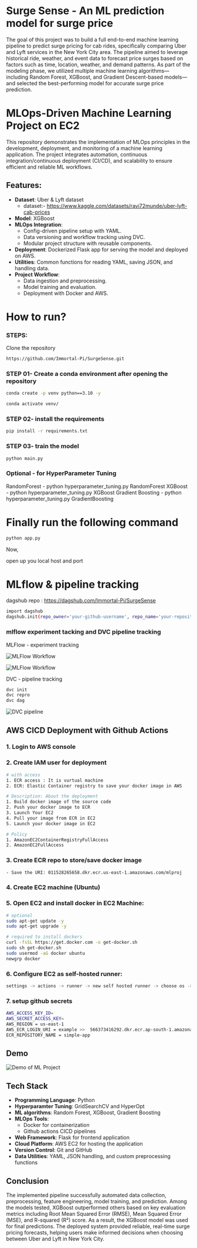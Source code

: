 # Surge Sense - An ML prediction model for surge price 

The goal of this project was to build a full end-to-end machine learning pipeline to predict surge pricing for cab rides, specifically comparing Uber and Lyft services in the New York City area. The pipeline aimed to leverage historical ride, weather, and event data to forecast price surges based on factors such as time, location, weather, and demand patterns. As part of the modeling phase, we utilized multiple machine learning algorithms—including Random Forest, XGBoost, and Gradient Descent-based models—and selected the best-performing model for accurate surge price prediction.


# MLOps-Driven Machine Learning Project on EC2

This repository demonstrates the implementation of MLOps principles in the development, deployment, and monitoring of a machine learning application. The project integrates automation, continuous integration/continuous deployment (CI/CD), and scalability to ensure efficient and reliable ML workflows.

##  Features:
- **Dataset**: Uber & Lyft dataset  
    - dataset:- https://www.kaggle.com/datasets/ravi72munde/uber-lyft-cab-prices
- **Model**: XGBoost
- **MLOps Integration**:
    - Config-driven pipeline setup with YAML.
    - Data versioning and workflow tracking using DVC.
    - Modular project structure with reusable components.
- **Deployment**: Dockerized Flask app for serving the model and deployed on AWS.
- **Utilities**: Common functions for reading YAML, saving JSON, and handling data.
- **Project Workflow**:
    - Data ingestion and preprocessing.
    - Model training and evaluation.
    - Deployment with Docker and AWS.

# How to run?

### STEPS:
Clone the repository
```bash
https://github.com/Immortal-Pi/SurgeSense.git
```

### STEP 01- Create a conda environment after opening the repository
```bash 
conda create -p venv python==3.10 -y
```
```bash 
conda activate venv/
```

### STEP 02- install the requirements
```bash
pip install -r requirements.txt
```
### STEP 03- train the model 
```bash
python main.py 
```
### Optional - for HyperParameter Tuning 

RandomForest - python hyperparameter_tuning.py RandomForest
XGBoost - python hyperparameter_tuning.py XGBoost
Gradient Boosting - python hyperparameter_tuning.py GradientBoosting


# Finally run the following command
```bash
python app.py
```


Now,

open up you local host and port


# MLflow & pipeline tracking

dagshub repo : https://dagshub.com/Immortal-Pi/SurgeSense

```bash
import dagshub
dagshub.init(repo_owner='your-github-username', repo_name='your-repository-name', mlflow=True)
```


### mlflow experiment tacking and DVC pipeline tracking 

MLFlow - experiment tracking 

![MLFlow Workflow](https://github.com/Immortal-Pi/ML-project-with-MLFlow/blob/main/documentation/mlflow1.png)

![MLFlow Workflow](https://github.com/Immortal-Pi/ML-project-with-MLFlow/blob/main/documentation/mlflow2.png)

DVC - pipeline tracking 

```bash 
dvc init 
dvc repro 
dvc dag 
```
![DVC pipeline ](https://github.com/Immortal-Pi/ML-project-with-MLFlow/blob/main/documentation/mlflow2.png)

## AWS CICD Deployment with Github Actions 

### 1. Login to AWS console

### 2. Create IAM user for deployment 

``` bash 
# with access 
1. ECR access : It is vurtual machine 
2. ECR: Elastic Container registry to save your docker image in AWS

# Description: About the deployment 
1. Build docker image of the source code 
2. Push your docker image to ECR
3. Launch Your EC2
4. Pull your image from ECR in EC2
5. Launch your docker image in EC2

# Policy 
1. AmazonEC2ContainerRegistryFullAccess
2. AmazonEC2FullAccess
```
### 3. Create ECR repo to store/save docker image 
``` bash
- Save the URI: 011528265658.dkr.ecr.us-east-1.amazonaws.com/mlproj
```
### 4. Create EC2 machine (Ubuntu)
### 5. Open EC2 and install docker in EC2 Machine:
```bash
# optional 
sudo apt-get update -y
sudo apt-get upgrade -y 

# required to install dockers 
curl -fsSL https://get.docker.com -o get-docker.sh
sudo sh get-docker.sh
sudo usermod -aG docker ubuntu 
newgrp docker 
```
### 6. Configure EC2 as self-hosted runner: 
``` bash 
settings -> actions -> runner -> new self hosted runner -> choose os -> then run the command one by one on the EC2 console
```
### 7. setup github secrets 
``` bash
AWS_ACCESS_KEY_ID=
AWS_SECRET_ACCESS_KEY=
AWS_REGION = us-east-1
AWS_ECR_LOGIN_URI = example >>  566373416292.dkr.ecr.ap-south-1.amazonaws.com
ECR_REPOSITORY_NAME = simple-app
```

## Demo 

![Demo of ML Project](https://github.com/Immortal-Pi/ML-project-with-MLFlow/blob/main/documentation/demo.gif)



## Tech Stack 

- **Programming Language**: Python
- **Hyperparamter Tuning**: GridSearchCV and HyperOpt
- **ML algorithms**: Random Forest, XGBoost, Gradient Boosting 
- **MLOps Tools**:
    - Docker for containerization
    - Github actions CICD pipelines
- **Web Framework**: Flask for frontend application 
- **Cloud Platform**: AWS EC2 for hosting the application
- **Version Control**: Git and GitHub
- **Data Utilities**: YAML, JSON handling, and custom preprocessing functions

## Conclusion

The implemented pipeline successfully automated data collection, preprocessing, feature engineering, model training, and prediction. Among the models tested, XGBoost outperformed others based on key evaluation metrics including Root Mean Squared Error (RMSE), Mean Squared Error (MSE), and R-squared (R²) score. As a result, the XGBoost model was used for final predictions. The deployed system provided reliable, real-time surge pricing forecasts, helping users make informed decisions when choosing between Uber and Lyft in New York City.



